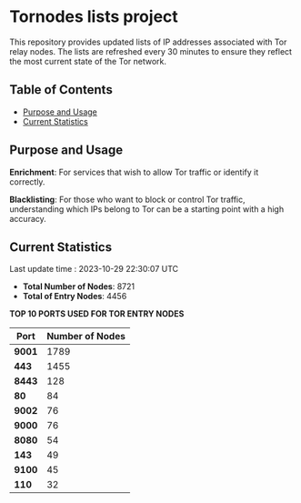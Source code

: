 # Tornodes lists project

This repository provides updated lists of IP addresses associated with Tor relay nodes. The lists are refreshed every 30 minutes to ensure they reflect the most current state of the Tor network.

## Table of Contents

- [Purpose and Usage](#purpose-and-usage)
- [Current Statistics](#current-statistics)


## Purpose and Usage

**Enrichment**: For services that wish to allow Tor traffic or identify it correctly.

**Blacklisting**: For those who want to block or control Tor traffic, understanding which IPs belong to Tor can be a starting point with a high accuracy.

## Current Statistics

Last update time : 2023-10-29 22:30:07 UTC

- **Total Number of Nodes**: 8721
- **Total of Entry Nodes**: 4456

**TOP 10 PORTS USED FOR TOR ENTRY NODES**

| **Port** | **Number of Nodes** |
|------|-----------------|
| **9001**   | 1789  |
| **443**   | 1455  |
| **8443**   | 128  |
| **80**   | 84  |
| **9002**   | 76  |
| **9000**   | 76  |
| **8080**   | 54  |
| **143**   | 49  |
| **9100**   | 45  |
| **110**   | 32  |

